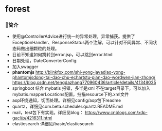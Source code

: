 #   forest
### 🍺简介
*   使用@ControllerAdvice进行统一的异常处理，异常捕获。提供了ExceptionHandler、ResponseStatus两个注解，可以针对不同异常、不同状态码做出细颗粒的处理。
*   目前不知道如何跳转到error.jsp，可以跳到error.html
*   日期处理，DateConverterConfig
*   加入swagger
*   **phantomjs**   http://blinkfox.com/shi-yong-javadiao-yong-phantomjsdong-tai-dao-chu-echartstu-pian-dao-wordwen-jian-zhong/
https://blog.csdn.net/tengdazhang770960436/article/details/41348035
*	springboot 结合 mybatis 报错，多半是xml 不在target目录下，可以加入mybatis.mapperLocations配置，扫描resource下的.xml文件
*	aop环绕通知，切面处理。详细见config/aop包下readme
*   quartz，详细见com.beta.scheduler.quartz.README.md
*   mail，test包下有实现。详细见blog：  https://www.cnblogs.com/xdp-gacl/p/4216311.html
*  elasticsearch 详细见/basic/elasticsearch

